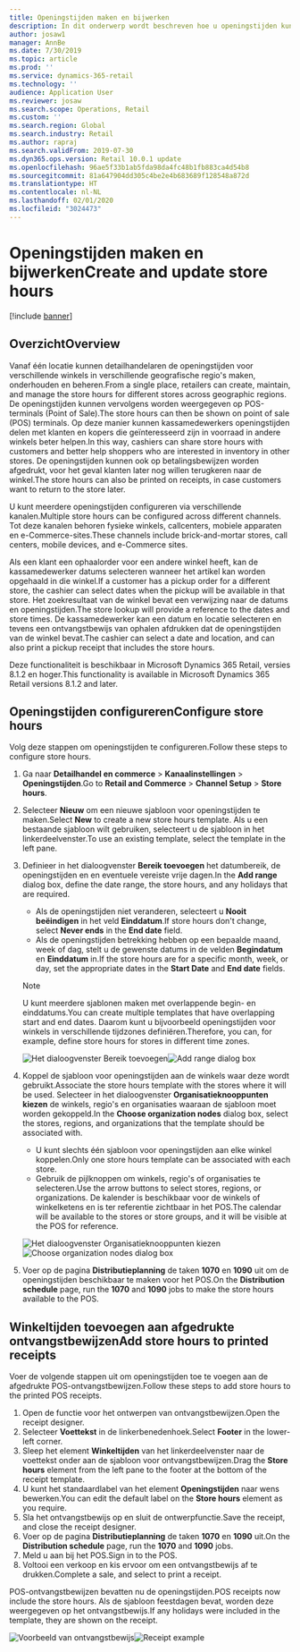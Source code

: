 ```yaml
---
title: Openingstijden maken en bijwerken
description: In dit onderwerp wordt beschreven hoe u openingstijden kunt maken en bijwerken in Commerce Headquarters.
author: josaw1
manager: AnnBe
ms.date: 7/30/2019
ms.topic: article
ms.prod: ''
ms.service: dynamics-365-retail
ms.technology: ''
audience: Application User
ms.reviewer: josaw
ms.search.scope: Operations, Retail
ms.custom: ''
ms.search.region: Global
ms.search.industry: Retail
ms.author: rapraj
ms.search.validFrom: 2019-07-30
ms.dyn365.ops.version: Retail 10.0.1 update
ms.openlocfilehash: 96ae5f33b1ab5fda98da4fc48b1fb883ca4d54b8
ms.sourcegitcommit: 81a647904dd305c4be2e4b683689f128548a872d
ms.translationtype: HT
ms.contentlocale: nl-NL
ms.lasthandoff: 02/01/2020
ms.locfileid: "3024473"
---
```

# <a name="create-and-update-store-hours"></a><span data-ttu-id="d2058-103">Openingstijden maken en bijwerken</span><span class="sxs-lookup"><span data-stu-id="d2058-103">Create and update store hours</span></span>

[!include [banner](../../includes/banner.md)]

## <a name="overview"></a><span data-ttu-id="d2058-104">Overzicht</span><span class="sxs-lookup"><span data-stu-id="d2058-104">Overview</span></span>

<span data-ttu-id="d2058-105">Vanaf één locatie kunnen detailhandelaren de openingstijden voor verschillende winkels in verschillende geografische regio's maken, onderhouden en beheren.</span><span class="sxs-lookup"><span data-stu-id="d2058-105">From a single place, retailers can create, maintain, and manage the store hours for different stores across geographic regions.</span></span> <span data-ttu-id="d2058-106">De openingstijden kunnen vervolgens worden weergegeven op POS-terminals (Point of Sale).</span><span class="sxs-lookup"><span data-stu-id="d2058-106">The store hours can then be shown on point of sale (POS) terminals.</span></span> <span data-ttu-id="d2058-107">Op deze manier kunnen kassamedewerkers openingstijden delen met klanten en kopers die geïnteresseerd zijn in voorraad in andere winkels beter helpen.</span><span class="sxs-lookup"><span data-stu-id="d2058-107">In this way, cashiers can share store hours with customers and better help shoppers who are interested in inventory in other stores.</span></span> <span data-ttu-id="d2058-108">De openingstijden kunnen ook op betalingsbewijzen worden afgedrukt, voor het geval klanten later nog willen terugkeren naar de winkel.</span><span class="sxs-lookup"><span data-stu-id="d2058-108">The store hours can also be printed on receipts, in case customers want to return to the store later.</span></span>

<span data-ttu-id="d2058-109">U kunt meerdere openingstijden configureren via verschillende kanalen.</span><span class="sxs-lookup"><span data-stu-id="d2058-109">Multiple store hours can be configured across different channels.</span></span> <span data-ttu-id="d2058-110">Tot deze kanalen behoren fysieke winkels, callcenters, mobiele apparaten en e-Commerce-sites.</span><span class="sxs-lookup"><span data-stu-id="d2058-110">These channels include brick-and-mortar stores, call centers, mobile devices, and e-Commerce sites.</span></span>

<span data-ttu-id="d2058-111">Als een klant een ophaalorder voor een andere winkel heeft, kan de kassamedewerker datums selecteren wanneer het artikel kan worden opgehaald in die winkel.</span><span class="sxs-lookup"><span data-stu-id="d2058-111">If a customer has a pickup order for a different store, the cashier can select dates when the pickup will be available in that store.</span></span> <span data-ttu-id="d2058-112">Het zoekresultaat van de winkel bevat een verwijzing naar de datums en openingstijden.</span><span class="sxs-lookup"><span data-stu-id="d2058-112">The store lookup will provide a reference to the dates and store times.</span></span> <span data-ttu-id="d2058-113">De kassamedewerker kan een datum en locatie selecteren en tevens een ontvangstbewijs van ophalen afdrukken dat de openingstijden van de winkel bevat.</span><span class="sxs-lookup"><span data-stu-id="d2058-113">The cashier can select a date and location, and can also print a pickup receipt that includes the store hours.</span></span>

<span data-ttu-id="d2058-114">Deze functionaliteit is beschikbaar in Microsoft Dynamics 365 Retail, versies 8.1.2 en hoger.</span><span class="sxs-lookup"><span data-stu-id="d2058-114">This functionality is available in Microsoft Dynamics 365 Retail versions 8.1.2 and later.</span></span>

## <a name="configure-store-hours"></a><span data-ttu-id="d2058-115">Openingstijden configureren</span><span class="sxs-lookup"><span data-stu-id="d2058-115">Configure store hours</span></span>

<span data-ttu-id="d2058-116">Volg deze stappen om openingstijden te configureren.</span><span class="sxs-lookup"><span data-stu-id="d2058-116">Follow these steps to configure store hours.</span></span>

1. <span data-ttu-id="d2058-117">Ga naar **Detailhandel en commerce** \> **Kanaalinstellingen** \> **Openingstijden**.</span><span class="sxs-lookup"><span data-stu-id="d2058-117">Go to **Retail and Commerce** \> **Channel Setup** \> **Store hours**.</span></span>
2. <span data-ttu-id="d2058-118">Selecteer **Nieuw** om een nieuwe sjabloon voor openingstijden te maken.</span><span class="sxs-lookup"><span data-stu-id="d2058-118">Select **New** to create a new store hours template.</span></span> <span data-ttu-id="d2058-119">Als u een bestaande sjabloon wilt gebruiken, selecteert u de sjabloon in het linkerdeelvenster.</span><span class="sxs-lookup"><span data-stu-id="d2058-119">To use an existing template, select the template in the left pane.</span></span>
3. <span data-ttu-id="d2058-120">Definieer in het dialoogvenster **Bereik toevoegen** het datumbereik, de openingstijden en en eventuele vereiste vrije dagen.</span><span class="sxs-lookup"><span data-stu-id="d2058-120">In the **Add range** dialog box, define the date range, the store hours, and any holidays that are required.</span></span>

    - <span data-ttu-id="d2058-121">Als de openingstijden niet veranderen, selecteert u **Nooit beëindigen** in het veld **Einddatum**.</span><span class="sxs-lookup"><span data-stu-id="d2058-121">If store hours don't change, select **Never ends** in the **End date** field.</span></span>
    - <span data-ttu-id="d2058-122">Als de openingstijden betrekking hebben op een bepaalde maand, week of dag, stelt u de gewenste datums in de velden **Begindatum** en **Einddatum** in.</span><span class="sxs-lookup"><span data-stu-id="d2058-122">If the store hours are for a specific month, week, or day, set the appropriate dates in the **Start Date** and **End date** fields.</span></span>

    > [!NOTE]
    > <span data-ttu-id="d2058-123">U kunt meerdere sjablonen maken met overlappende begin- en einddatums.</span><span class="sxs-lookup"><span data-stu-id="d2058-123">You can create multiple templates that have overlapping start and end dates.</span></span> <span data-ttu-id="d2058-124">Daarom kunt u bijvoorbeeld openingstijden voor winkels in verschillende tijdzones definiëren.</span><span class="sxs-lookup"><span data-stu-id="d2058-124">Therefore, you can, for example, define store hours for stores in different time zones.</span></span>

    <span data-ttu-id="d2058-125">![Het dialoogvenster Bereik toevoegen](../dev-itpro/media/Storehours1.png "Het dialoogvenster Bereik toevoegen")</span><span class="sxs-lookup"><span data-stu-id="d2058-125">![Add range dialog box](../dev-itpro/media/Storehours1.png "Add range dialog box")</span></span>

4. <span data-ttu-id="d2058-126">Koppel de sjabloon voor openingstijden aan de winkels waar deze wordt gebruikt.</span><span class="sxs-lookup"><span data-stu-id="d2058-126">Associate the store hours template with the stores where it will be used.</span></span> <span data-ttu-id="d2058-127">Selecteer in het dialoogvenster **Organisatieknooppunten kiezen** de winkels, regio's en organisaties waaraan de sjabloon moet worden gekoppeld.</span><span class="sxs-lookup"><span data-stu-id="d2058-127">In the **Choose organization nodes** dialog box, select the stores, regions, and organizations that the template should be associated with.</span></span>

    - <span data-ttu-id="d2058-128">U kunt slechts één sjabloon voor openingstijden aan elke winkel koppelen.</span><span class="sxs-lookup"><span data-stu-id="d2058-128">Only one store hours template can be associated with each store.</span></span>
    - <span data-ttu-id="d2058-129">Gebruik de pijlknoppen om winkels, regio's of organisaties te selecteren.</span><span class="sxs-lookup"><span data-stu-id="d2058-129">Use the arrow buttons to select stores, regions, or organizations.</span></span> <span data-ttu-id="d2058-130">De kalender is beschikbaar voor de winkels of winkelketens en is ter referentie zichtbaar in het POS.</span><span class="sxs-lookup"><span data-stu-id="d2058-130">The calendar will be available to the stores or store groups, and it will be visible at the POS for reference.</span></span>

    <span data-ttu-id="d2058-131">![Het dialoogvenster Organisatieknooppunten kiezen](../dev-itpro/media/Storehours2.png "Dialoogvenster Organisatieknooppunten kiezen")</span><span class="sxs-lookup"><span data-stu-id="d2058-131">![Choose organization nodes dialog box](../dev-itpro/media/Storehours2.png "Choose organization nodes dialog box")</span></span>

5. <span data-ttu-id="d2058-132">Voer op de pagina **Distributieplanning** de taken **1070** en **1090** uit om de openingstijden beschikbaar te maken voor het POS.</span><span class="sxs-lookup"><span data-stu-id="d2058-132">On the **Distribution schedule** page, run the **1070** and **1090** jobs to make the store hours available to the POS.</span></span>

## <a name="add-store-hours-to-printed-receipts"></a><span data-ttu-id="d2058-133">Winkeltijden toevoegen aan afgedrukte ontvangstbewijzen</span><span class="sxs-lookup"><span data-stu-id="d2058-133">Add store hours to printed receipts</span></span>

<span data-ttu-id="d2058-134">Voer de volgende stappen uit om openingstijden toe te voegen aan de afgedrukte POS-ontvangstbewijzen.</span><span class="sxs-lookup"><span data-stu-id="d2058-134">Follow these steps to add store hours to the printed POS receipts.</span></span>

1. <span data-ttu-id="d2058-135">Open de functie voor het ontwerpen van ontvangstbewijzen.</span><span class="sxs-lookup"><span data-stu-id="d2058-135">Open the receipt designer.</span></span>
2. <span data-ttu-id="d2058-136">Selecteer **Voettekst** in de linkerbenedenhoek.</span><span class="sxs-lookup"><span data-stu-id="d2058-136">Select **Footer** in the lower-left corner.</span></span>
3. <span data-ttu-id="d2058-137">Sleep het element **Winkeltijden** van het linkerdeelvenster naar de voettekst onder aan de sjabloon voor ontvangstbewijzen.</span><span class="sxs-lookup"><span data-stu-id="d2058-137">Drag the **Store hours** element from the left pane to the footer at the bottom of the receipt template.</span></span>
4. <span data-ttu-id="d2058-138">U kunt het standaardlabel van het element **Openingstijden** naar wens bewerken.</span><span class="sxs-lookup"><span data-stu-id="d2058-138">You can edit the default label on the **Store hours** element as you require.</span></span>
5. <span data-ttu-id="d2058-139">Sla het ontvangstbewijs op en sluit de ontwerpfunctie.</span><span class="sxs-lookup"><span data-stu-id="d2058-139">Save the receipt, and close the receipt designer.</span></span>
6. <span data-ttu-id="d2058-140">Voer op de pagina **Distributieplanning** de taken **1070** en **1090** uit.</span><span class="sxs-lookup"><span data-stu-id="d2058-140">On the **Distribution schedule** page, run the **1070** and **1090** jobs.</span></span>
7. <span data-ttu-id="d2058-141">Meld u aan bij het POS.</span><span class="sxs-lookup"><span data-stu-id="d2058-141">Sign in to the POS.</span></span>
8. <span data-ttu-id="d2058-142">Voltooi een verkoop en kis ervoor om een ontvangstbewijs af te drukken.</span><span class="sxs-lookup"><span data-stu-id="d2058-142">Complete a sale, and select to print a receipt.</span></span>

<span data-ttu-id="d2058-143">POS-ontvangstbewijzen bevatten nu de openingstijden.</span><span class="sxs-lookup"><span data-stu-id="d2058-143">POS receipts now include the store hours.</span></span> <span data-ttu-id="d2058-144">Als de sjabloon feestdagen bevat, worden deze weergegeven op het ontvangstbewijs.</span><span class="sxs-lookup"><span data-stu-id="d2058-144">If any holidays were included in the template, they are shown on the receipt.</span></span>

<span data-ttu-id="d2058-145">![Voorbeeld van ontvangstbewijs](../dev-itpro/media/Storehours3.png "Voorbeeld van ontvangstbewijs")</span><span class="sxs-lookup"><span data-stu-id="d2058-145">![Receipt example](../dev-itpro/media/Storehours3.png "Receipt example")</span></span>
